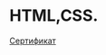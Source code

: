 # HTML,CSS.

[ Сертификат ]( https://stepik.org/certificate/644aaae7b0f4aff73f408efa6d648f8cf2498ad5.pdf )
